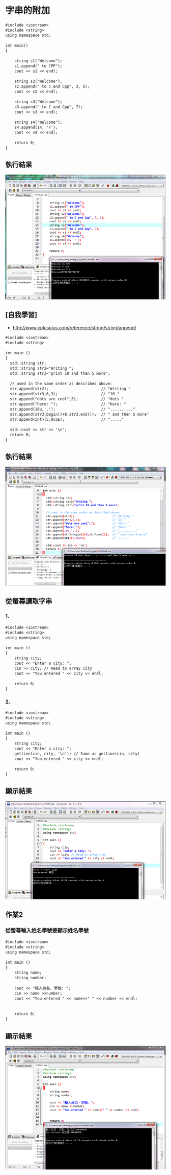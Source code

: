 # 字串的附加
```
#include <iostream>
#include <string>
using namespace std;

int main()
{

	string s1("Welcome");
	s1.append(" to CPP"); 
	cout << s1 << endl; 
	
	string s2("Welcome");
	s2.append(" to C and Cpp", 3, 6); 
	cout << s2 << endl;
	
	string s3("Welcome");
	s3.append(" to C and Cpp", 7); 
	cout << s3 << endl; 
	
	string s4("Welcome"); 
	s4.append(14, 'F'); 
	cout << s4 << endl; 
	
	return 0;
}

```
## 執行結果
![image](image/字串的附加.PNG)
## [自我學習]
* http://www.cplusplus.com/reference/string/string/append/
```
#include <iostream>
#include <string>

int main ()
{
  std::string str;
  std::string str2="Writing ";
  std::string str3="print 10 and then 5 more";

  // used in the same order as described above:
  str.append(str2);                       // "Writing "
  str.append(str3,6,3);                   // "10 "
  str.append("dots are cool",5);          // "dots "
  str.append("here: ");                   // "here: "
  str.append(10u,'.');                    // ".........."
  str.append(str3.begin()+8,str3.end());  // " and then 5 more"
  str.append<int>(5,0x2E);                // "....."

  std::cout << str << '\n';
  return 0;
}
```
## 執行結果
![image](image/自我學習.PNG)
## 從螢幕讀取字串
### 1.
```
#include <iostream>
#include <string>
using namespace std;

int main ()
{
	string city;
	cout << "Enter a city: ";
	cin >> city; // Read to array city
	cout << "You entered " << city << endl;
	
	return 0;
}

```
### 2.
```
#include <iostream>
#include <string>
using namespace std;

int main ()
{
	string city;
	cout << "Enter a city: ";
	getline(cin, city, '\n'); // Same as getline(cin, city)
	cout << "You entered " << city << endl;
	
	return 0;
}

```
## 顯示結果
![image](image/從螢幕讀取字串.PNG)
## 作業2
### 從螢幕輸入姓名學號要顯示姓名學號
```
#include <iostream>
#include <string>
using namespace std;

int main ()
{
	string name;
	string number;
	
	cout << "輸入姓名、學號: ";
	cin >> name >>number;
	cout << "You entered " << name<<" " << number << endl;
	
	
	return 0;
}
```
## 顯示結果
![image](image/從螢幕輸入姓名學號要顯示姓名學號.PNG)
